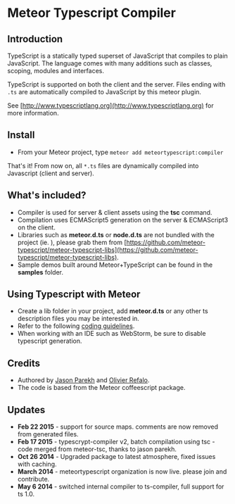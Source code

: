 # Meteor Typescript Compiler

## Introduction

TypeScript is a statically typed superset of JavaScript that compiles to plain JavaScript. The language comes with many additions such as classes, scoping, modules and interfaces.

TypeScript is supported on both the client and the server. Files ending with `.ts` are automatically compiled to JavaScript by this meteor plugin.

See [http://www.typescriptlang.org](http://www.typescriptlang.org) for more information.

## Install

* From your Meteor project, type `meteor add meteortypescript:compiler`

That's it! From now on, all `*.ts` files are dynamically compiled into Javascript (client and server).

## What's included?

* Compiler is used for server & client assets using the **tsc** command.
* Compilation uses ECMAScript5 generation on the server & ECMAScript3 on the client.
* Libraries such as **meteor.d.ts** or **node.d.ts** are not bundled with the project (ie. ), please grab them from [https://github.com/meteor-typescript/meteor-typescript-libs](https://github.com/meteor-typescript/meteor-typescript-libs).
* Sample demos built around Meteor+TypeScript can be found in the **samples** folder.

## Using Typescript with Meteor

* Create a lib folder in your project, add **meteor.d.ts** or any other ts description files you may be interested in.
* Refer to the following [coding guidelines](https://github.com/meteor-typescript/meteor-typescript-libs#usage-collections).
* When working with an IDE such as WebStorm, be sure to disable typescript generation.

## Credits

* Authored by [Jason Parekh](https://github.com/jasonparekh) and [Olivier Refalo](https://github.com/orefalo).
* The code is based from the Meteor coffeescript package.

## Updates

* **Feb 22 2015** - support for source maps. comments are now removed from generated files.
* **Feb 17 2015** - typescrypt-compiler v2, batch compilation using tsc - code merged from meteor-tsc, thanks to jason parekh.
* **Oct 26 2014** - Upgraded package to latest atmosphere, fixed issues with caching.
* **March 2014** - meteortypescript organization is now live. please join and contribute.
* **May 6 2014** - switched internal compiler to ts-compiler, full support for ts 1.0.
